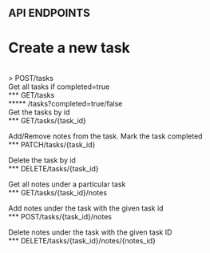 ## API ENDPOINTS

# Create a new task
<br>
> POST/tasks
<br>
Get all tasks if completed=true
<br>
*** GET/tasks
<br>
***** /tasks?completed=true/false
<br>
Get the tasks by id
<br>
*** GET/tasks/{task_id}
<br>

Add/Remove notes from the task. Mark the task completed<br>
*** PATCH/tasks/{task_id}<br>

Delete the task by id<br>
*** DELETE/tasks/{task_id}<br>

Get all notes under a particular task<br>
*** GET/tasks/{task_id}/notes<br>

Add notes under the task with the given task id<br>
*** POST/tasks/{task_id}/notes<br>

Delete notes under the task with the given task ID<br>
*** DELETE/tasks/{task_id}/notes/{notes_id}<br>
